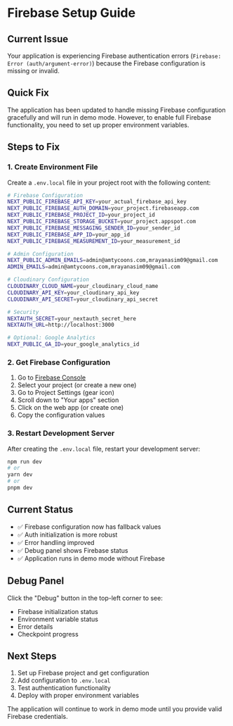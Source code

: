 # Firebase Setup Guide

## Current Issue
Your application is experiencing Firebase authentication errors (`Firebase: Error (auth/argument-error)`) because the Firebase configuration is missing or invalid.

## Quick Fix
The application has been updated to handle missing Firebase configuration gracefully and will run in demo mode. However, to enable full Firebase functionality, you need to set up proper environment variables.

## Steps to Fix

### 1. Create Environment File
Create a `.env.local` file in your project root with the following content:

```bash
# Firebase Configuration
NEXT_PUBLIC_FIREBASE_API_KEY=your_actual_firebase_api_key
NEXT_PUBLIC_FIREBASE_AUTH_DOMAIN=your_project.firebaseapp.com
NEXT_PUBLIC_FIREBASE_PROJECT_ID=your_project_id
NEXT_PUBLIC_FIREBASE_STORAGE_BUCKET=your_project.appspot.com
NEXT_PUBLIC_FIREBASE_MESSAGING_SENDER_ID=your_sender_id
NEXT_PUBLIC_FIREBASE_APP_ID=your_app_id
NEXT_PUBLIC_FIREBASE_MEASUREMENT_ID=your_measurement_id

# Admin Configuration
NEXT_PUBLIC_ADMIN_EMAILS=admin@amtycoons.com,mrayanasim09@gmail.com
ADMIN_EMAILS=admin@amtycoons.com,mrayanasim09@gmail.com

# Cloudinary Configuration
CLOUDINARY_CLOUD_NAME=your_cloudinary_cloud_name
CLOUDINARY_API_KEY=your_cloudinary_api_key
CLOUDINARY_API_SECRET=your_cloudinary_api_secret

# Security
NEXTAUTH_SECRET=your_nextauth_secret_here
NEXTAUTH_URL=http://localhost:3000

# Optional: Google Analytics
NEXT_PUBLIC_GA_ID=your_google_analytics_id
```

### 2. Get Firebase Configuration
1. Go to [Firebase Console](https://console.firebase.google.com/)
2. Select your project (or create a new one)
3. Go to Project Settings (gear icon)
4. Scroll down to "Your apps" section
5. Click on the web app (or create one)
6. Copy the configuration values

### 3. Restart Development Server
After creating the `.env.local` file, restart your development server:

```bash
npm run dev
# or
yarn dev
# or
pnpm dev
```

## Current Status
- ✅ Firebase configuration now has fallback values
- ✅ Auth initialization is more robust
- ✅ Error handling improved
- ✅ Debug panel shows Firebase status
- ✅ Application runs in demo mode without Firebase

## Debug Panel
Click the "Debug" button in the top-left corner to see:
- Firebase initialization status
- Environment variable status
- Error details
- Checkpoint progress

## Next Steps
1. Set up Firebase project and get configuration
2. Add configuration to `.env.local`
3. Test authentication functionality
4. Deploy with proper environment variables

The application will continue to work in demo mode until you provide valid Firebase credentials. 